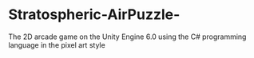 # Stratospheric-AirPuzzle-
The 2D arcade game on the Unity Engine 6.0 using the C# programming language in the pixel art style
